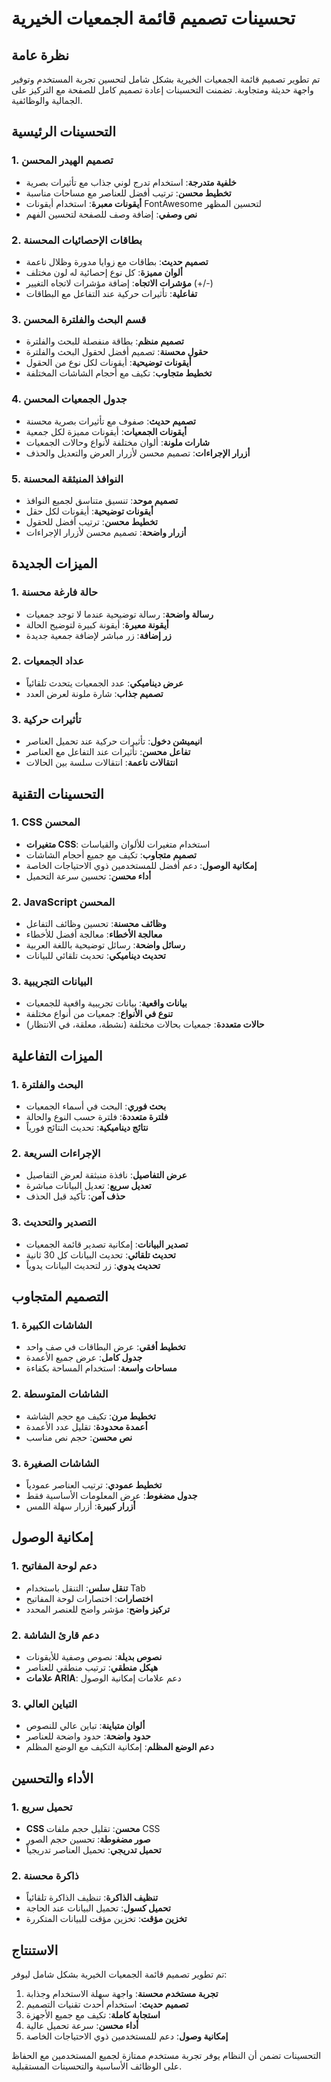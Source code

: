 # تحسينات تصميم قائمة الجمعيات الخيرية

## نظرة عامة

تم تطوير تصميم قائمة الجمعيات الخيرية بشكل شامل لتحسين تجربة المستخدم وتوفير واجهة حديثة ومتجاوبة. تضمنت التحسينات إعادة تصميم كامل للصفحة مع التركيز على الجمالية والوظائفية.

## التحسينات الرئيسية

### 1. تصميم الهيدر المحسن
- **خلفية متدرجة**: استخدام تدرج لوني جذاب مع تأثيرات بصرية
- **تخطيط محسن**: ترتيب أفضل للعناصر مع مساحات مناسبة
- **أيقونات معبرة**: استخدام أيقونات FontAwesome لتحسين المظهر
- **نص وصفي**: إضافة وصف للصفحة لتحسين الفهم

### 2. بطاقات الإحصائيات المحسنة
- **تصميم حديث**: بطاقات مع زوايا مدورة وظلال ناعمة
- **ألوان مميزة**: كل نوع إحصائية له لون مختلف
- **مؤشرات الاتجاه**: إضافة مؤشرات لاتجاه التغيير (+/-)
- **تفاعلية**: تأثيرات حركية عند التفاعل مع البطاقات

### 3. قسم البحث والفلترة المحسن
- **تصميم منظم**: بطاقة منفصلة للبحث والفلترة
- **حقول محسنة**: تصميم أفضل لحقول البحث والفلترة
- **أيقونات توضيحية**: أيقونات لكل نوع من الحقول
- **تخطيط متجاوب**: تكيف مع أحجام الشاشات المختلفة

### 4. جدول الجمعيات المحسن
- **تصميم حديث**: صفوف مع تأثيرات بصرية محسنة
- **أيقونات الجمعيات**: أيقونات مميزة لكل جمعية
- **شارات ملونة**: ألوان مختلفة لأنواع وحالات الجمعيات
- **أزرار الإجراءات**: تصميم محسن لأزرار العرض والتعديل والحذف

### 5. النوافذ المنبثقة المحسنة
- **تصميم موحد**: تنسيق متناسق لجميع النوافذ
- **أيقونات توضيحية**: أيقونات لكل حقل
- **تخطيط محسن**: ترتيب أفضل للحقول
- **أزرار واضحة**: تصميم محسن لأزرار الإجراءات

## الميزات الجديدة

### 1. حالة فارغة محسنة
- **رسالة واضحة**: رسالة توضيحية عندما لا توجد جمعيات
- **أيقونة معبرة**: أيقونة كبيرة لتوضيح الحالة
- **زر إضافة**: زر مباشر لإضافة جمعية جديدة

### 2. عداد الجمعيات
- **عرض ديناميكي**: عدد الجمعيات يتحدث تلقائياً
- **تصميم جذاب**: شارة ملونة لعرض العدد

### 3. تأثيرات حركية
- **انيميشن دخول**: تأثيرات حركية عند تحميل العناصر
- **تفاعل محسن**: تأثيرات عند التفاعل مع العناصر
- **انتقالات ناعمة**: انتقالات سلسة بين الحالات

## التحسينات التقنية

### 1. CSS المحسن
- **متغيرات CSS**: استخدام متغيرات للألوان والقياسات
- **تصميم متجاوب**: تكيف مع جميع أحجام الشاشات
- **إمكانية الوصول**: دعم أفضل للمستخدمين ذوي الاحتياجات الخاصة
- **أداء محسن**: تحسين سرعة التحميل

### 2. JavaScript المحسن
- **وظائف محسنة**: تحسين وظائف التفاعل
- **معالجة الأخطاء**: معالجة أفضل للأخطاء
- **رسائل واضحة**: رسائل توضيحية باللغة العربية
- **تحديث ديناميكي**: تحديث تلقائي للبيانات

### 3. البيانات التجريبية
- **بيانات واقعية**: بيانات تجريبية واقعية للجمعيات
- **تنوع في الأنواع**: جمعيات من أنواع مختلفة
- **حالات متعددة**: جمعيات بحالات مختلفة (نشطة، معلقة، في الانتظار)

## الميزات التفاعلية

### 1. البحث والفلترة
- **بحث فوري**: البحث في أسماء الجمعيات
- **فلترة متعددة**: فلترة حسب النوع والحالة
- **نتائج ديناميكية**: تحديث النتائج فورياً

### 2. الإجراءات السريعة
- **عرض التفاصيل**: نافذة منبثقة لعرض التفاصيل
- **تعديل سريع**: تعديل البيانات مباشرة
- **حذف آمن**: تأكيد قبل الحذف

### 3. التصدير والتحديث
- **تصدير البيانات**: إمكانية تصدير قائمة الجمعيات
- **تحديث تلقائي**: تحديث البيانات كل 30 ثانية
- **تحديث يدوي**: زر لتحديث البيانات يدوياً

## التصميم المتجاوب

### 1. الشاشات الكبيرة
- **تخطيط أفقي**: عرض البطاقات في صف واحد
- **جدول كامل**: عرض جميع الأعمدة
- **مساحات واسعة**: استخدام المساحة بكفاءة

### 2. الشاشات المتوسطة
- **تخطيط مرن**: تكيف مع حجم الشاشة
- **أعمدة محدودة**: تقليل عدد الأعمدة
- **نص محسن**: حجم نص مناسب

### 3. الشاشات الصغيرة
- **تخطيط عمودي**: ترتيب العناصر عمودياً
- **جدول مضغوط**: عرض المعلومات الأساسية فقط
- **أزرار كبيرة**: أزرار سهلة اللمس

## إمكانية الوصول

### 1. دعم لوحة المفاتيح
- **تنقل سلس**: التنقل باستخدام Tab
- **اختصارات**: اختصارات لوحة المفاتيح
- **تركيز واضح**: مؤشر واضح للعنصر المحدد

### 2. دعم قارئ الشاشة
- **نصوص بديلة**: نصوص وصفية للأيقونات
- **هيكل منطقي**: ترتيب منطقي للعناصر
- **علامات ARIA**: دعم علامات إمكانية الوصول

### 3. التباين العالي
- **ألوان متباينة**: تباين عالي للنصوص
- **حدود واضحة**: حدود واضحة للعناصر
- **دعم الوضع المظلم**: إمكانية التكيف مع الوضع المظلم

## الأداء والتحسين

### 1. تحميل سريع
- **CSS محسن**: تقليل حجم ملفات CSS
- **صور مضغوطة**: تحسين حجم الصور
- **تحميل تدريجي**: تحميل العناصر تدريجياً

### 2. ذاكرة محسنة
- **تنظيف الذاكرة**: تنظيف الذاكرة تلقائياً
- **تحميل كسول**: تحميل البيانات عند الحاجة
- **تخزين مؤقت**: تخزين مؤقت للبيانات المتكررة

## الاستنتاج

تم تطوير تصميم قائمة الجمعيات الخيرية بشكل شامل ليوفر:

1. **تجربة مستخدم محسنة**: واجهة سهلة الاستخدام وجذابة
2. **تصميم حديث**: استخدام أحدث تقنيات التصميم
3. **استجابة كاملة**: تكيف مع جميع الأجهزة
4. **أداء محسن**: سرعة تحميل عالية
5. **إمكانية وصول**: دعم للمستخدمين ذوي الاحتياجات الخاصة

التحسينات تضمن أن النظام يوفر تجربة مستخدم ممتازة لجميع المستخدمين مع الحفاظ على الوظائف الأساسية والتحسينات المستقبلية. 